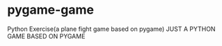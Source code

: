 # pygame-game
Python Exercise(a plane fight game based on pygame)
JUST A PYTHON GAME BASED ON PYGAME
